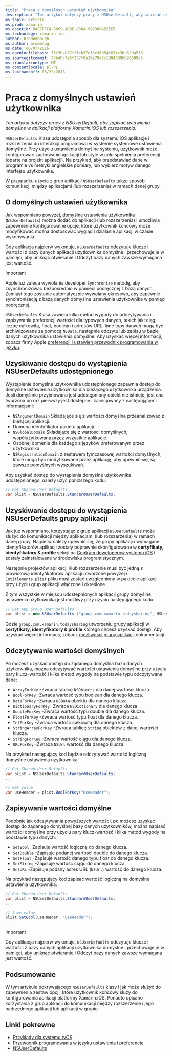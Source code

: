 ```yaml
---
title: "Praca z domyślnych ustawień użytkownika"
description: "Ten artykuł dotyczy pracy z NSUserDefault, aby zapisać ustawienia domyślne w Xamarin iOS aplikacji lub rozszerzenia."
ms.topic: article
ms.prod: xamarin
ms.assetid: DAE7FFC4-B8C9-4D9E-886A-9B2388452EEB
ms.technology: xamarin-ios
author: bradumbaugh
ms.author: brumbaug
ms.date: 06/07/2016
ms.openlocfilehash: 73f3beb87fffcb37ef3e36d54f634c3bc62da538
ms.sourcegitcommit: 73bd0c7e5f237f0a1be70a6c1384309bb26609d5
ms.translationtype: MT
ms.contentlocale: pl-PL
ms.lasthandoff: 03/22/2018
---
```

# <a name="working-with-user-defaults"></a>Praca z domyślnych ustawień użytkownika

_Ten artykuł dotyczy pracy z NSUserDefault, aby zapisać ustawienia domyślne w aplikacji platformy Xamarin.iOS lub rozszerzenia._


`NSUserDefaults` Klasa udostępnia sposób dla systemu iOS aplikacje i rozszerzenia do interakcji programowo w systemie systemowe ustawienia domyślne. Przy użyciu ustawienia domyślne systemu, użytkownik może konfigurować zachowanie aplikacji lub style w celu spełnienia preferencji (oparte na projekt aplikacji). Na przykład, aby przedstawiać dane w programie vs metryki angielskie pomiary, lub wybierz motyw danego interfejsu użytkownika.

W przypadku użycia z grup aplikacji `NSUserDefaults` także sposób komunikacji między aplikacjami (lub rozszerzenia) w ramach danej grupy.

<a name="About-User-Defaults" />

## <a name="about-user-defaults"></a>O domyślnych ustawień użytkownika

Jak wspomniano powyżej, domyślne ustawienia użytkownika (`NSUserDefaults`) można dodać do aplikacji (lub rozszerzenia) i umożliwia zapewnienie konfigurowalne opcje, które użytkownik końcowy może modyfikować można dostosować wygląd i działanie aplikacji w czasie wykonywania.

Gdy aplikacja najpierw wykonuje, `NSUserDefaults` odczytuje klucze i wartości z bazy danych aplikacji użytkownika domyślne i przechowuje je w pamięci, aby uniknąć otwieranie i Odczyt bazy danych zawsze wymagana jest wartość. 

> [!IMPORTANT]
> Apple już zaleca wywołania developer `Synchronize` metodę, aby zsynchronizować bezpośrednio w pamięci podręcznej z bazą danych. Zamiast tego zostanie automatycznie wywołany okresowo, aby zapewnić synchronizację z bazą danych domyślne ustawienia użytkownika w pamięci podręcznej.

`NSUserDefaults` Klasa zawiera kilka metod wygody do odczytywania i zapisywania preferencji wartości dla typowych danych, takich jak: ciąg, liczbę całkowitą, float, boolean i adresów URL. Inne typy danych mogą być archiwizowane za pomocą `NSData`, następnie odczytu lub zapisu w bazie danych użytkownika ustawienia domyślne. Aby uzyskać więcej informacji, zobacz firmy Apple [preferencji i ustawień przewodnik programowania w języku](https://developer.apple.com/library/mac/documentation/Cocoa/Conceptual/UserDefaults/Introduction/Introduction.html#//apple_ref/doc/uid/10000059i).

<a name="Accessing-the-Shared-NSUserDefaults-Instance" />

## <a name="accessing-the-shared-nsuserdefaults-instance"></a>Uzyskiwanie dostępu do wystąpienia NSUserDefaults udostępnionego 

Wystąpienie domyślne użytkownika udostępnionego zapewnia dostęp do domyślne ustawienia użytkownika dla bieżącego użytkownika urządzenia. Jeśli domyślnie przyjmowana jest udostępniony obiekt nie istnieje, jest ona tworzona po raz pierwszy jest dostępne i zainicjowany z następującymi informacjami:

- `NSArgumentDomain` Składające się z wartości domyślne przeanalizować z bieżącej aplikacji.
- Domena identyfikator pakietu aplikacji.
- `NSGlobalDomain` Składające się z wartości domyślnych, współużytkowana przez wszystkie aplikacje.
- Osobnej domenie dla każdego z języków preferowanym przez użytkownika.
- `NSRegistrationDomain` z zestawem tymczasowej wartości domyślnych, które mogą być modyfikowane przez aplikację, aby upewnić się, są zawsze pomyślnych wyszukiwań.

Aby uzyskać dostęp do wystąpienia domyślne użytkownika udostępnionego, należy użyć poniższego kodu:

```csharp
// Get Shared User Defaults
var plist = NSUserDefaults.StandardUserDefaults;
```

<a name="Accessing-an-App-Group-NSUserDefaults-Instance" />

## <a name="accessing-an-app-group-nsuserdefaults-instance"></a>Uzyskiwanie dostępu do wystąpienia NSUserDefaults grupy aplikacji

Jak już wspomniano, korzystając z grup aplikacji `NSUserDefaults` może służyć do komunikacji między aplikacjami (lub rozszerzenia) w ramach danej grupy. Najpierw należy upewnić się, że grupy aplikacji i wymagane identyfikatorów aplikacji zostały poprawnie skonfigurowane w **certyfikaty, identyfikatory & profile** sekcji na [Centrum deweloperów systemu iOS](https://developer.apple.com/devcenter/ios/) i zostały zainstalowane w środowisku programistycznym.

Następnie projektów aplikacji i/lub rozszerzenie musi być jedną z prawidłową identyfikatorów aplikacji utworzone powyżej i `Entitlements.plist` pliku musi zostać uwzględniony w pakiecie aplikacji przy użyciu grup aplikacji włączone i określone.

Z tym wszystkie w miejscu udostępnionych aplikacji grupy domyślne ustawienia użytkownika jest możliwy przy użyciu następującego kodu:

```csharp
// Get App Group User Defaults
var plist = new NSUserDefaults ("group.com.xamarin.todaysharing", NSUserDefaultsType.SuiteName);
```

Gdzie `group.com.xamarin.todaysharing` utworzeniu grupy aplikacji w **certyfikaty, identyfikatory & profile** którego chcesz uzyskać dostęp. Aby uzyskać więcej informacji, zobacz [możliwości grupy aplikacji](~/ios/deploy-test/provisioning/capabilities/app-groups-capabilities.md) dokumentacji.

<a name="Reading-Default-Values" />

## <a name="reading-default-values"></a>Odczytywanie wartości domyślnych

Po możesz uzyskać dostęp do żądanego domyślna baza danych użytkownika, można odczytywać wartości ustawienia domyślne przy użyciu pary klucz-wartość i kilka metod wygody na podstawie typu odczytywane dane:

- `ArrayForKey` -Zwraca tablicę `NSObjects` dla danej wartości klucza.
- `BoolForKey` -Zwraca wartość typu boolean dla danego klucza.
- `DataForKey` -Zwraca `NSData` obiektu dla danego klucza.
- `DictionaryForKey` -Zwraca `NSDictionary` dla danego klucza.
- `DoubleForKey` -Zwraca wartość typu double dla danego klucza.
- `FloatForKey` -Zwraca wartość typu float dla danego klucza.
- `IntForKey` -Zwraca wartość całkowitą dla danego klucza.
- `StringArrayForKey` -Zwraca tablicę `String` obiektów z danej wartości klucza.
- `StringForKey` -Zwraca wartość ciągu dla danego klucza.
- `URLForKey` -Zwraca `NSUrl` wartość dla danego klucza.

Na przykład następujący kod będzie odczytywać wartość logiczną domyślne ustawienia użytkownika:

```csharp
// Get Shared User Defaults
var plist = NSUserDefaults.StandardUserDefaults;
...

// Get value
var useHeader = plist.BoolForKey("UseHeader");

```

<a name="Writing-Default-Values" />

## <a name="writing-default-values"></a>Zapisywanie wartości domyślne

Podobnie jak odczytywania powyższych wartości, po możesz uzyskać dostęp do żądanego domyślnej bazy danych użytkowników, można napisać wartości domyślne przy użyciu pary klucz-wartość i kilka metod wygody na podstawie typu danych:

- `SetBool` -Zapisuje wartość logiczną do danego klucza.
- `SetDouble` -Zapisuje podanej wartości double do danego klucza.
- `SetFloat` -Zapisuje wartość danego typu float do danego klucza.
- `SetString` -Zapisuje wartość ciągu do danego klucza.
- `SetURL` -Zapisuje podany adres URL (`NSUrl`) wartość do danego klucza.

Na przykład następujący kod zapisać wartość logiczną na domyślne ustawienia użytkownika:

```csharp
// Get Shared User Defaults
var plist = NSUserDefaults.StandardUserDefaults;
...

// Save value
plist.SetBool(useHeader, "UseHeader");
...

```

> [!IMPORTANT]
> Gdy aplikacja najpierw wykonuje, `NSUserDefaults` odczytuje klucze i wartości z bazy danych aplikacji użytkownika domyślne i przechowuje je w pamięci, aby uniknąć otwieranie i Odczyt bazy danych zawsze wymagana jest wartość.



<a name="Summary" />

## <a name="summary"></a>Podsumowanie

W tym artykule pokrywającego `NSUserDefaults` klasy i jak może służyć do zapewnienia zestaw opcji, które użytkownik końcowy służy do konfigurowania aplikacji platformy Xamarin.iOS. Ponadto opisano korzystania z grup aplikacji do komunikacji między rozszerzenie i jego nadrzędnego aplikacji lub aplikacji w grupie.


## <a name="related-links"></a>Linki pokrewne

- [Przykłady dla systemu tvOS](https://developer.xamarin.com/samples/tvos/all/)
- [Przewodnik programowania w języku ustawienia i preferencje](https://developer.apple.com/library/mac/documentation/Cocoa/Conceptual/UserDefaults/Introduction/Introduction.html#//apple_ref/doc/uid/10000059i)
- [NSUserDefaults](https://developer.apple.com/library/mac/documentation/Cocoa/Reference/Foundation/Classes/NSUserDefaults_Class/#//apple_ref/doc/constant_group/NSUserDefaults_Domains)
